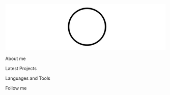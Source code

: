 [![Header](https://github.com/NemoKaim/NemoKaim/blob/main/assets/header.png)](https://store.steampowered.com/curator/45361862/)

About me

Latest Projects

Languages and Tools

Follow me
